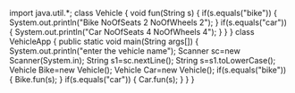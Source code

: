import java.util.*;
class Vehicle
{
void fun(String s)
{
if(s.equals("bike"))
{
System.out.println("Bike NoOfSeats 2  NoOfWheels 2");
}
if(s.equals("car"))
{
System.out.println("Car NoOfSeats 4  NoOfWheels 4");
}
}
}
class VehicleApp
{
public static void main(String args[])
{
System.out.println("enter the vehicle name");
Scanner sc=new Scanner(System.in);
String s1=sc.nextLine();
String s=s1.toLowerCase();
Vehicle Bike=new Vehicle();
Vehicle Car=new Vehicle();
if(s.equals("bike"))
{
Bike.fun(s);
}
if(s.equals("car"))
{
Car.fun(s);
}
}
}

